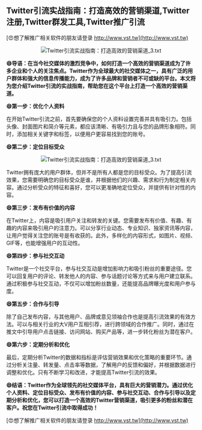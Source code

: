 ## **Twitter引流实战指南：打造高效的营销渠道,Twitter注册,Twitter群发工具,Twitter推广引流**

[😍想了解推广相关软件的朋友请登录 http://www.vst.tw](http://www.vst.tw)

 <center><img src="https://vst.tw/MP4/tuiguang/png/0.png" alt="Twitter引流实战指南：打造高效的营销渠道_3.txt"></center>

**😄导语：在当今社交媒体的激烈竞争中，如何打造一个高效的营销渠道成为了许多企业和个人的关注焦点。Twitter作为全球最大的社交媒体之一，具有广泛的用户群体和强大的信息传播能力，成为了许多品牌和营销者不可或缺的平台。本文将为您介绍Twitter引流的实战指南，帮助您在这个平台上打造一个高效的营销渠道。**

**😄第一步：优化个人资料**

在开始Twitter引流之前，首先要确保您的个人资料设置完善并具有吸引力。包括头像、封面图片和简介等元素，都应该清晰、有吸引力且与您的品牌形象相符。同时，添加相关关键字和标签，以便用户更容易找到您的账号。

**😄第二步：定位目标受众**

 <center><img src="https://vst.tw/MP4/tuiguang/png/0.png" alt="Twitter引流实战指南：打造高效的营销渠道_3.txt"></center>

Twitter拥有庞大的用户群体，但并不是所有人都是您的目标受众。为了提高引流效果，您需要明确您的目标受众是谁，并根据他们的兴趣、需求和行为制定相关内容。通过分析受众的特征和喜好，您可以更准确地定位受众，并提供有针对性的内容。

**😄第三步：发布有价值的内容**

在Twitter上，内容是吸引用户关注和转发的关键。您需要发布有价值、有趣、有趣的内容来吸引用户的注意力。可以分享行业动态、专业知识、独家资讯等内容，让用户觉得关注您的账号是有收获的。此外，多样化的内容形式，如图片、视频、GIF等，也能增强用户的互动性。

**😄第四步：参与社交互动**

Twitter是一个社交平台，参与社交互动是增加影响力和吸引粉丝的重要途径。您可以回复用户的评论、转发他人的内容、参与话题讨论等方式来与用户建立联系。通过积极参与社交互动，不仅可以增加粉丝数量，还能提高品牌曝光度和用户参与度。

**😄第五步：合作与引导**

除了自己发布内容，与其他用户、品牌或意见领袖合作也是提高引流效果的有效方法。可以与相关行业的大V用户互相引荐，进行跨领域的合作推广。同时，通过在推文中引导用户点击链接、访问网站、购买产品等，进一步转化粉丝为潜在客户。

**😄第六步：定期分析和优化**

最后，定期分析Twitter的数据和指标是评估营销效果和优化策略的重要环节。通过分析关注量、转发量、点击率等数据，了解用户的反馈和偏好，并根据数据进行调整和优化。只有不断学习和改进，才能提高Twitter引流的效果。

**😄结语：Twitter作为全球领先的社交媒体平台，具有巨大的营销潜力。通过优化个人资料、定位目标受众、发布有价值的内容、参与社交互动、合作与引导以及定期分析和优化，您可以打造一个高效的Twitter营销渠道，吸引更多的粉丝和潜在客户。祝您在Twitter引流中取得成功！**

[😍想了解推广相关软件的朋友请登录 http://www.vst.tw](http://www.vst.tw)



